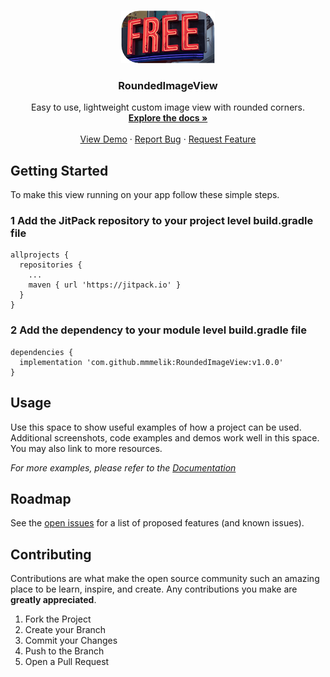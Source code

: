 <!-- PROJECT LOGO -->
<br />
<p align="center">
  <a href="https://github.com/mmmelik/RoundedImageView">
    <img src="images/logo.png" alt="Logo" width="150" height="84">
  </a>

  <h3 align="center">RoundedImageView</h3>

  <p align="center">
    Easy to use, lightweight custom image view with rounded corners.
    <br />
    <a href="https://github.com/mmmelik/RoundedImageView"><strong>Explore the docs »</strong></a>
    <br />
    <br />
    <a href="https://github.com/mmmelik/RoundedImageView/tree/v1.0.0/app">View Demo</a>
    ·
    <a href="https://github.com/mmmelik/RoundedImageView/issues">Report Bug</a>
    ·
    <a href="https://github.com/mmmelik/RoundedImageView/issues">Request Feature</a>
  </p>
</p>


<!-- GETTING STARTED -->
## Getting Started

To make this view running on your app follow these simple steps.

### 1 Add the JitPack repository to your project level build.gradle file

```
allprojects {
  repositories {
    ...
    maven { url 'https://jitpack.io' }
  }
}
```

### 2 Add the dependency to your module level build.gradle file

```
dependencies {
  implementation 'com.github.mmmelik:RoundedImageView:v1.0.0'
}
```

<!-- USAGE EXAMPLES -->
## Usage

Use this space to show useful examples of how a project can be used. Additional screenshots, code examples and demos work well in this space. You may also link to more resources.

_For more examples, please refer to the [Documentation](https://example.com)_



<!-- ROADMAP -->
## Roadmap

See the [open issues](https://github.com/github_username/repo_name/issues) for a list of proposed features (and known issues).



<!-- CONTRIBUTING -->
## Contributing

Contributions are what make the open source community such an amazing place to be learn, inspire, and create. Any contributions you make are **greatly appreciated**.

1. Fork the Project
2. Create your Branch
3. Commit your Changes
4. Push to the Branch
5. Open a Pull Request
